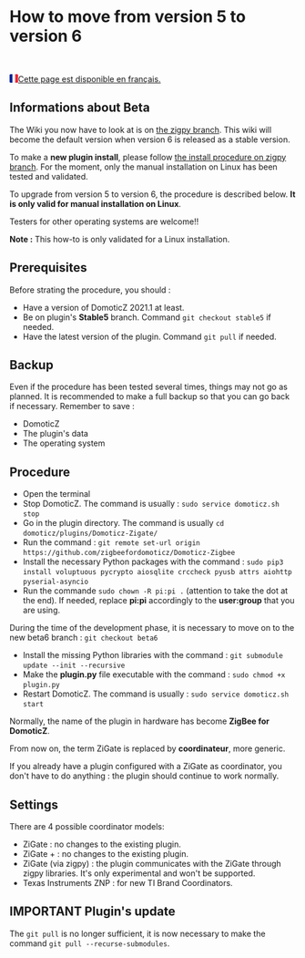 
# How to move from version 5 to version 6

</br>

<a href="../fr-fr/Plugin_Version-6.md"><img align="left" width="15" height="15" src="../Images/flag_france.png" alt="Logo"></a>
[Cette page est disponible en français.](../fr-fr/Plugin_Version-6.md)


## Informations about Beta

The Wiki you now have to look at is on [the zigpy branch](https://github.com/zigbeefordomoticz/wiki/blob/zigpy/en-eng/Home.md). This wiki will become the default version when version 6 is released as a stable version.

To make a __new plugin install__, please follow [the install procedure on zigpy branch](https://github.com/zigbeefordomoticz/wiki/blob/zigpy/en-eng/Plugin_Installation.md#2---manual-installation-running-on-linux). For the moment, only the manual installation on Linux has been tested and validated.

To upgrade from version 5 to version 6, the procedure is described below. __It is only valid for manual installation on Linux__.

Testers for other operating systems are welcome!!

__Note :__ This how-to is only validated for a Linux installation.


## Prerequisites

Before strating the procedure, you should :

* Have a version of DomoticZ 2021.1 at least.
* Be on plugin's __Stable5__ branch. Command `git checkout stable5` if needed.
* Have the latest version of the plugin. Command `git pull` if needed.


## Backup

Even if the procedure has been tested several times, things may not go as planned.
It is recommended to make a full backup so that you can go back if necessary.
Remember to save :

* DomoticZ
* The plugin's data
* The operating system


## Procedure

* Open the terminal
* Stop DomoticZ. The command is usually : `sudo service domoticz.sh stop`
* Go in the plugin directory. The command is usually `cd domoticz/plugins/Domoticz-Zigate/`
* Run the command : `git remote set-url origin https://github.com/zigbeefordomoticz/Domoticz-Zigbee`
* Install the necessary Python packages with the command : `sudo pip3 install voluptuous pycrypto aiosqlite crccheck pyusb attrs aiohttp pyserial-asyncio`
* Run the commande `sudo chown -R pi:pi .` (attention to take the dot at the end). If needed, replace __pi:pi__ accordingly to the __user:group__ that you are using.

During the time of the development phase, it is necessary to move on to the new beta6 branch : `git checkout beta6`

* Install the missing Python libraries with the command : `git submodule update --init --recursive`
* Make the __plugin.py__ file executable with the command : `sudo chmod +x plugin.py`
* Restart DomoticZ. The command is usually : `sudo service domoticz.sh start`


Normally, the name of the plugin in hardware has become __ZigBee for DomoticZ__.

From now on, the term ZiGate is replaced by __coordinateur__, more generic.

If you already have a plugin configured with a ZiGate as coordinator, you don't have to do anything : the plugin should continue to work normally.


## Settings

There are 4 possible coordinator models:

* ZiGate : no changes to the existing plugin.
* ZiGate + : no changes to the existing plugin.
* ZiGate (via zigpy) : the plugin communicates with the ZiGate through zigpy libraries. It's only experimental and won't be supported.
* Texas Instruments ZNP : for new TI Brand Coordinators.



## IMPORTANT Plugin's update

The `git pull` is no longer sufficient, it is now necessary to make the command `git pull --recurse-submodules`.
